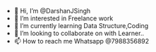 - 👋 Hi, I’m @DarshanJSingh
- 👀 I’m interested in Freelance work
- 🌱 I’m currently learning Data Structure,Coding
- 💞️ I’m looking to collaborate on with Learner..
- 📫 How to reach me Whatsapp @7988356892

<!---
DarshanJSingh/DarshanJSingh is a ✨ special ✨ repository because its `README.md` (this file) appears on your GitHub profile.
You can click the Preview link to take a look at your changes.
--->
